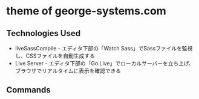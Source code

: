 # theme of george-systems.com

## Technologies Used
- liveSassCompile - エディタ下部の「Watch Sass」でSassファイルを監視し、CSSファイルを自動生成する
- Live Server - エディタ下部の「Go Live」でローカルサーバーを立ち上げ、ブラウザでリアルタイムに表示を確認できる

## Commands
